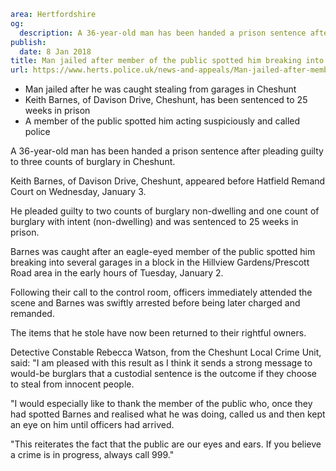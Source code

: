 ```yaml
area: Hertfordshire
og:
  description: A 36-year-old man has been handed a prison sentence after pleading guilty to three counts of burglary in Cheshunt.
publish:
  date: 8 Jan 2018
title: Man jailed after member of the public spotted him breaking into a garage
url: https://www.herts.police.uk/news-and-appeals/Man-jailed-after-member-of-the-public-spotted-him-breaking-into-a-garage
```

* Man jailed after he was caught stealing from garages in Cheshunt
 * Keith Barnes, of Davison Drive, Cheshunt, has been sentenced to 25 weeks in prison
 * A member of the public spotted him acting suspiciously and called police

A 36-year-old man has been handed a prison sentence after pleading guilty to three counts of burglary in Cheshunt.

Keith Barnes, of Davison Drive, Cheshunt, appeared before Hatfield Remand Court on Wednesday, January 3.

He pleaded guilty to two counts of burglary non-dwelling and one count of burglary with intent (non-dwelling) and was sentenced to 25 weeks in prison.

Barnes was caught after an eagle-eyed member of the public spotted him breaking into several garages in a block in the Hillview Gardens/Prescott Road area in the early hours of Tuesday, January 2.

Following their call to the control room, officers immediately attended the scene and Barnes was swiftly arrested before being later charged and remanded.

The items that he stole have now been returned to their rightful owners.

Detective Constable Rebecca Watson, from the Cheshunt Local Crime Unit, said: "I am pleased with this result as I think it sends a strong message to would-be burglars that a custodial sentence is the outcome if they choose to steal from innocent people.

"I would especially like to thank the member of the public who, once they had spotted Barnes and realised what he was doing, called us and then kept an eye on him until officers had arrived.

"This reiterates the fact that the public are our eyes and ears. If you believe a crime is in progress, always call 999."
